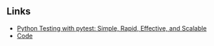 ## Links

* [Python Testing with pytest: Simple, Rapid, Effective, and Scalable](https://pragprog.com/book/bopytest/python-testing-with-pytest)
* [Code](https://pragprog.com/titles/bopytest/source_code)

